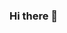### Hi there 👋

<!--
**Dryg1214/Dryg1214** is a ✨ _special_ ✨ repository because its `README.md` (this file) appears on your GitHub profile.

Here are some ideas to get you started:

- 🔭 I’m currently working on ...
- 🌱 I’m currently learning ...
- 👯 I’m looking to collaborate on ...
- 🤔 I’m looking for help with ...
- 💬 Ask me about ...
- 📫 How to reach me: ...
- 😄 Pronouns: ...
- ⚡ Fun fact: ...
-->


<!--
[![GitHub Streak](https://github-readme-streak-stats.herokuapp.com?user=Dryg1214&theme=dark&hide_border=%D0%BB%D0%BE%D0%B6%D0%BD%D1%8B%D0%B9&date_format=%5BY%20%5DM%20j&hide_current_streak=true&hide_longest_streak=true)](https://git.io/streak-stats)


[![Top Langs](https://github-readme-stats.vercel.app/api/top-langs/?username=Dryg1214&size_weight=0.5&count_weight=0.5)](https://github.com/anuraghazra/github-readme-stats)


[![Top Langs](https://github-readme-stats.vercel.app/api/top-langs/?username=Dryg1214)](https://github.com/Dryg1214/github-readme-stats)

![](https://github-profile-summary-cards.vercel.app/api/cards/repos-per-language?username=Dryg1214&theme=solarized_dark)
!-->
